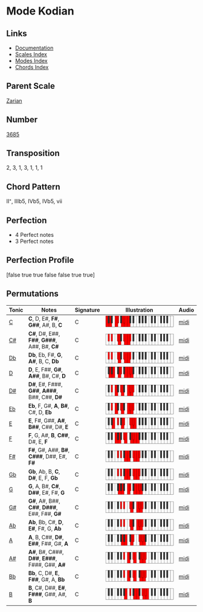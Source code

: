 # Mode Kodian

## Links

- [Documentation](README.md)
- [Scales Index](Scales.md)
- [Modes Index](Modes.md)
- [Chords Index](Chords.md)

## Parent Scale

[Zarian](ScaleZarian.md)

## Number

[3685](https://ianring.com/musictheory/scales/3685)

## Transposition

2, 3, 1, 3, 1, 1, 1

## Chord Pattern

II⁺, IIIb5, IVb5, IVb5, vii

## Perfection

- 4 Perfect notes
- 3 Perfect notes

## Perfection Profile

[false true true false false true true]

## Permutations

| Tonic | Notes | Signature | Illustration | Audio |
|-------|-------|-----------|--------------|-------|
| [C](ModeCNaturalKodian.md) | **C**, D, E#, **F#**, **G##**, A#, B, **C** | C | ![CNaturalKodian](ModeCNaturalKodian.png) | [midi](https://github.com/edipermadi/music/blob/main/docs/ModeCNaturalKodian.mid?raw=true) |
| [C#](ModeCSharpKodian.md) | **C#**, D#, E##, **F##**, **G###**, A##, B#, **C#** | C | ![CSharpKodian](ModeCSharpKodian.png) | [midi](https://github.com/edipermadi/music/blob/main/docs/ModeCSharpKodian.mid?raw=true) |
| [Db](ModeDFlatKodian.md) | **Db**, Eb, F#, **G**, **A#**, B, C, **Db** | C | ![DFlatKodian](ModeDFlatKodian.png) | [midi](https://github.com/edipermadi/music/blob/main/docs/ModeDFlatKodian.mid?raw=true) |
| [D](ModeDNaturalKodian.md) | **D**, E, F##, **G#**, **A##**, B#, C#, **D** | C | ![DNaturalKodian](ModeDNaturalKodian.png) | [midi](https://github.com/edipermadi/music/blob/main/docs/ModeDNaturalKodian.mid?raw=true) |
| [D#](ModeDSharpKodian.md) | **D#**, E#, F###, **G##**, **A###**, B##, C##, **D#** | C | ![DSharpKodian](ModeDSharpKodian.png) | [midi](https://github.com/edipermadi/music/blob/main/docs/ModeDSharpKodian.mid?raw=true) |
| [Eb](ModeEFlatKodian.md) | **Eb**, F, G#, **A**, **B#**, C#, D, **Eb** | C | ![EFlatKodian](ModeEFlatKodian.png) | [midi](https://github.com/edipermadi/music/blob/main/docs/ModeEFlatKodian.mid?raw=true) |
| [E](ModeENaturalKodian.md) | **E**, F#, G##, **A#**, **B##**, C##, D#, **E** | C | ![ENaturalKodian](ModeENaturalKodian.png) | [midi](https://github.com/edipermadi/music/blob/main/docs/ModeENaturalKodian.mid?raw=true) |
| [F](ModeFNaturalKodian.md) | **F**, G, A#, **B**, **C##**, D#, E, **F** | C | ![FNaturalKodian](ModeFNaturalKodian.png) | [midi](https://github.com/edipermadi/music/blob/main/docs/ModeFNaturalKodian.mid?raw=true) |
| [F#](ModeFSharpKodian.md) | **F#**, G#, A##, **B#**, **C###**, D##, E#, **F#** | C | ![FSharpKodian](ModeFSharpKodian.png) | [midi](https://github.com/edipermadi/music/blob/main/docs/ModeFSharpKodian.mid?raw=true) |
| [Gb](ModeGFlatKodian.md) | **Gb**, Ab, B, **C**, **D#**, E, F, **Gb** | C | ![GFlatKodian](ModeGFlatKodian.png) | [midi](https://github.com/edipermadi/music/blob/main/docs/ModeGFlatKodian.mid?raw=true) |
| [G](ModeGNaturalKodian.md) | **G**, A, B#, **C#**, **D##**, E#, F#, **G** | C | ![GNaturalKodian](ModeGNaturalKodian.png) | [midi](https://github.com/edipermadi/music/blob/main/docs/ModeGNaturalKodian.mid?raw=true) |
| [G#](ModeGSharpKodian.md) | **G#**, A#, B##, **C##**, **D###**, E##, F##, **G#** | C | ![GSharpKodian](ModeGSharpKodian.png) | [midi](https://github.com/edipermadi/music/blob/main/docs/ModeGSharpKodian.mid?raw=true) |
| [Ab](ModeAFlatKodian.md) | **Ab**, Bb, C#, **D**, **E#**, F#, G, **Ab** | C | ![AFlatKodian](ModeAFlatKodian.png) | [midi](https://github.com/edipermadi/music/blob/main/docs/ModeAFlatKodian.mid?raw=true) |
| [A](ModeANaturalKodian.md) | **A**, B, C##, **D#**, **E##**, F##, G#, **A** | C | ![ANaturalKodian](ModeANaturalKodian.png) | [midi](https://github.com/edipermadi/music/blob/main/docs/ModeANaturalKodian.mid?raw=true) |
| [A#](ModeASharpKodian.md) | **A#**, B#, C###, **D##**, **E###**, F###, G##, **A#** | C | ![ASharpKodian](ModeASharpKodian.png) | [midi](https://github.com/edipermadi/music/blob/main/docs/ModeASharpKodian.mid?raw=true) |
| [Bb](ModeBFlatKodian.md) | **Bb**, C, D#, **E**, **F##**, G#, A, **Bb** | C | ![BFlatKodian](ModeBFlatKodian.png) | [midi](https://github.com/edipermadi/music/blob/main/docs/ModeBFlatKodian.mid?raw=true) |
| [B](ModeBNaturalKodian.md) | **B**, C#, D##, **E#**, **F###**, G##, A#, **B** | C | ![BNaturalKodian](ModeBNaturalKodian.png) | [midi](https://github.com/edipermadi/music/blob/main/docs/ModeBNaturalKodian.mid?raw=true) |
